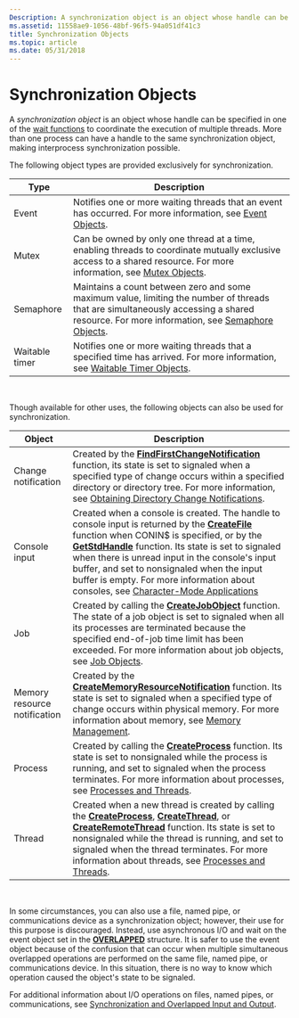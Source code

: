 ```yaml
---
Description: A synchronization object is an object whose handle can be specified in one of the wait functions to coordinate the execution of multiple threads.
ms.assetid: 11558ae9-1056-48bf-96f5-94a051df41c3
title: Synchronization Objects
ms.topic: article
ms.date: 05/31/2018
---
```


# Synchronization Objects

A *synchronization object* is an object whose handle can be specified in one of the [wait functions](wait-functions.md) to coordinate the execution of multiple threads. More than one process can have a handle to the same synchronization object, making interprocess synchronization possible.

The following object types are provided exclusively for synchronization.



| Type           | Description                                                                                                                                                                                                      |
|----------------|------------------------------------------------------------------------------------------------------------------------------------------------------------------------------------------------------------------|
| Event          | Notifies one or more waiting threads that an event has occurred. For more information, see [Event Objects](event-objects.md).                                                                                   |
| Mutex          | Can be owned by only one thread at a time, enabling threads to coordinate mutually exclusive access to a shared resource. For more information, see [Mutex Objects](mutex-objects.md).                          |
| Semaphore      | Maintains a count between zero and some maximum value, limiting the number of threads that are simultaneously accessing a shared resource. For more information, see [Semaphore Objects](semaphore-objects.md). |
| Waitable timer | Notifies one or more waiting threads that a specified time has arrived. For more information, see [Waitable Timer Objects](waitable-timer-objects.md).                                                          |



 

Though available for other uses, the following objects can also be used for synchronization.



| Object                       | Description                                                                                                                                                                                                                                                                                                                                                                                                                                                             |
|------------------------------|-------------------------------------------------------------------------------------------------------------------------------------------------------------------------------------------------------------------------------------------------------------------------------------------------------------------------------------------------------------------------------------------------------------------------------------------------------------------------|
| Change notification          | Created by the [**FindFirstChangeNotification**](/windows/win32/api/fileapi/nf-fileapi-findfirstchangenotificationa) function, its state is set to signaled when a specified type of change occurs within a specified directory or directory tree. For more information, see [Obtaining Directory Change Notifications](../fileio/obtaining-directory-change-notifications.md).                                                                                                                                   |
| Console input                | Created when a console is created. The handle to console input is returned by the [**CreateFile**](/windows/win32/api/fileapi/nf-fileapi-createfilea) function when CONIN$ is specified, or by the [**GetStdHandle**](/windows/console/getstdhandle) function. Its state is set to signaled when there is unread input in the console's input buffer, and set to nonsignaled when the input buffer is empty. For more information about consoles, see [Character-Mode Applications](/windows/console/character-mode-applications) |
| Job                          | Created by calling the [**CreateJobObject**](/windows/win32/api/jobapi2/nf-jobapi2-createjobobjectw) function. The state of a job object is set to signaled when all its processes are terminated because the specified end-of-job time limit has been exceeded. For more information about job objects, see [Job Objects](../procthread/job-objects.md).                                                                                                                                                             |
| Memory resource notification | Created by the [**CreateMemoryResourceNotification**](/windows/win32/api/memoryapi/nf-memoryapi-creatememoryresourcenotification) function. Its state is set to signaled when a specified type of change occurs within physical memory. For more information about memory, see [Memory Management](../memory/memory-management.md).                                                                                                                                                                                  |
| Process                      | Created by calling the [**CreateProcess**](/windows/win32/api/processthreadsapi/nf-processthreadsapi-createprocessa) function. Its state is set to nonsignaled while the process is running, and set to signaled when the process terminates. For more information about processes, see [Processes and Threads](../procthread/processes-and-threads.md).                                                                                                                                                                                  |
| Thread                       | Created when a new thread is created by calling the [**CreateProcess**](/windows/win32/api/processthreadsapi/nf-processthreadsapi-createprocessa), [**CreateThread**](/windows/win32/api/processthreadsapi/nf-processthreadsapi-createthread), or [**CreateRemoteThread**](/windows/win32/api/processthreadsapi/nf-processthreadsapi-createremotethread) function. Its state is set to nonsignaled while the thread is running, and set to signaled when the thread terminates. For more information about threads, see [Processes and Threads](../procthread/processes-and-threads.md).                                                            |



 

In some circumstances, you can also use a file, named pipe, or communications device as a synchronization object; however, their use for this purpose is discouraged. Instead, use asynchronous I/O and wait on the event object set in the [**OVERLAPPED**](/windows/win32/api/minwinbase/ns-minwinbase-overlapped) structure. It is safer to use the event object because of the confusion that can occur when multiple simultaneous overlapped operations are performed on the same file, named pipe, or communications device. In this situation, there is no way to know which operation caused the object's state to be signaled.

For additional information about I/O operations on files, named pipes, or communications, see [Synchronization and Overlapped Input and Output](synchronization-and-overlapped-input-and-output.md).

 

 